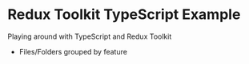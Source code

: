 # Redux Toolkit TypeScript Example

Playing around with TypeScript and Redux Toolkit

- Files/Folders grouped by feature
